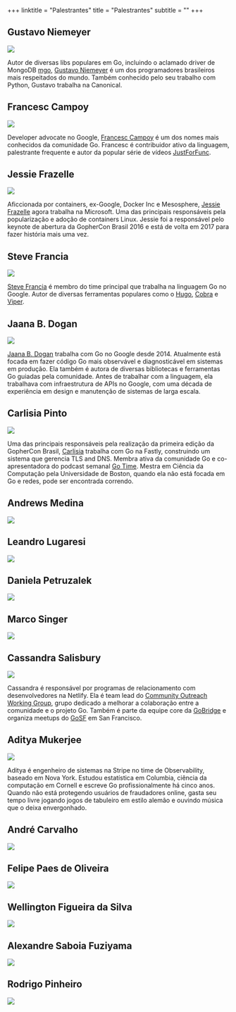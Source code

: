 
+++
linktitle = "Palestrantes"
title = "Palestrantes"
subtitle = ""
+++

## Gustavo Niemeyer

![](/images/speakers/gustavo-niemeyer.jpg)

Autor de diversas libs populares em Go, incluindo o aclamado driver de MongoDB [mgo](http://labix.org/mgo), [Gustavo Niemeyer](http://niemeyer.net/) é um dos programadores brasileiros mais respeitados do mundo. Também conhecido pelo seu trabalho com Python, Gustavo trabalha na Canonical.

## Francesc Campoy

![](/images/speakers/francesc-campoy.jpg)

Developer advocate no Google, [Francesc Campoy](https://twitter.com/francesc) é um dos nomes mais conhecidos da comunidade Go. Francesc é contribuidor ativo da linguagem, palestrante frequente e autor da popular série de vídeos [JustForFunc](https://www.youtube.com/channel/UC_BzFbxG2za3bp5NRRRXJSw).

## Jessie Frazelle

![](/images/speakers/jessfraz.jpg)

Aficcionada por containers, ex-Google, Docker Inc e Mesosphere, [Jessie Frazelle](https://twitter.com/jessfraz) agora trabalha na Microsoft. Uma das principais responsáveis pela popularização e adoção de containers Linux. Jessie foi a responsável pelo keynote de abertura da GopherCon Brasil 2016 e está de volta em 2017 para fazer história mais uma vez.

## Steve Francia

![](/images/speakers/steve-francia.jpg)

[Steve Francia](https://twitter.com/spf13) é membro do time principal que trabalha na linguagem Go no Google. Autor de diversas ferramentas populares como o [Hugo](https://gohugo.io/), [Cobra](https://github.com/spf13/cobra) e [Viper](https://github.com/spf13/viper).

## Jaana B. Dogan

![](/images/speakers/rakyll.jpg)

[Jaana B. Dogan](https://twitter.com/rakyll) trabalha com Go no Google desde 2014. Atualmente está focada em fazer código Go mais observável e diagnosticável em sistemas em produção. Ela também é autora de diversas bibliotecas e ferramentas Go guiadas pela comunidade. Antes de trabalhar com a linguagem, ela trabalhava com infraestrutura de APIs no Google, com uma década de experiência em design e manutenção de sistemas de larga escala.

## Carlisia Pinto

![](/images/speakers/carlisia.jpg)

Uma das principais responsáveis pela realização da primeira edição da GopherCon Brasil, [Carlisia](https://twitter.com/carlisia) trabalha com Go na Fastly, construindo um sistema que gerencia TLS and DNS. Membra ativa da comunidade Go e co-apresentadora do podcast semanal [Go Time](https://changelog.com/gotime). Mestra em Ciência da Computação pela Universidade de Boston, quando ela não está focada em Go e redes, pode ser encontrada correndo.

## Andrews Medina

![](/images/speakers/andrews-medina.jpg)

## Leandro Lugaresi

![](/images/speakers/leandro-lugaresi.jpg)

## Daniela Petruzalek

![](/images/speakers/daniela-petruzalek.jpg)

## Marco Singer

![](/images/speakers/marco-singer.jpg)

## Cassandra Salisbury

![](/images/speakers/cassandra-salisbury.jpg)

Cassandra é responsável por programas de relacionamento com desenvolvedores na Netlify. Ela é team lead do [Community Outreach Working Group](https://github.com/golang/cwog), grupo dedicado a melhorar a colaboração entre a comunidade e o projeto Go. Também é parte da equipe core da [GoBridge](https://golangbridge.org/) e organiza meetups do [GoSF](https://www.meetup.com/preview/golangsf) em San Francisco.

## Aditya Mukerjee

![](/images/speakers/aditya-mukerjee.jpg)

Aditya é engenheiro de sistemas na Stripe no time de Observability, baseado em Nova York. Estudou estatística em Columbia, ciência da computação em Cornell e escreve Go profissionalmente há cinco anos. Quando não está protegendo usuários de fraudadores online, gasta seu tempo livre jogando jogos de tabuleiro em estilo alemão e ouvindo música que o deixa envergonhado.

## André Carvalho

![](/images/speakers/andre-carvalho.jpg)

## Felipe Paes de Oliveira

![](/images/speakers/felipe-oliveira.jpg)

## Wellington Figueira da Silva

![](/images/speakers/wellington-silva.jpg)

## Alexandre Saboia Fuziyama

![](/images/speakers/alexandre-saboia.jpg)

## Rodrigo Pinheiro

![](/images/speakers/rodrigo-pinheiro.jpg)
